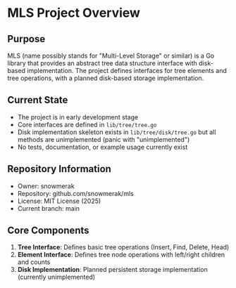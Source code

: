 # MLS Project Overview

## Purpose
MLS (name possibly stands for "Multi-Level Storage" or similar) is a Go library that provides an abstract tree data structure interface with disk-based implementation. The project defines interfaces for tree elements and tree operations, with a planned disk-based storage implementation.

## Current State
- The project is in early development stage
- Core interfaces are defined in `lib/tree/tree.go`
- Disk implementation skeleton exists in `lib/tree/disk/tree.go` but all methods are unimplemented (panic with "unimplemented")
- No tests, documentation, or example usage currently exist

## Repository Information
- Owner: snowmerak
- Repository: github.com/snowmerak/mls
- License: MIT License (2025)
- Current branch: main

## Core Components
1. **Tree Interface**: Defines basic tree operations (Insert, Find, Delete, Head)
2. **Element Interface**: Defines tree node operations with left/right children and counts
3. **Disk Implementation**: Planned persistent storage implementation (currently unimplemented)